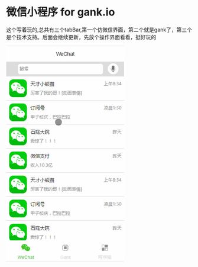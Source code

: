 # 微信小程序 for gank.io

这个写着玩的,总共有三个tabBar,第一个仿微信界面，第二个就是gank了，第三个是个技术支持。后面会继续更新，先放个操作界面看看，挺好玩的

![wxapp](https://github.com/AwesomeIcon/wxapp-gank/blob/master/image/wxapp.gif)